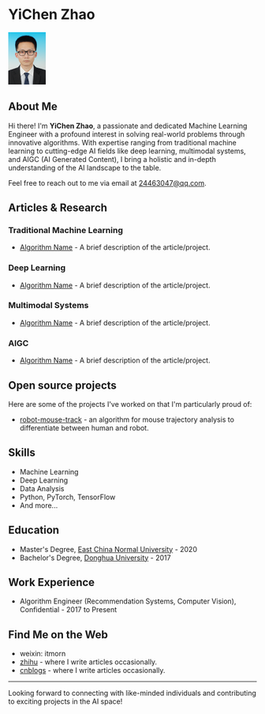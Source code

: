 <style>
  .repository-meta { display: none; }
</style>

# YiChen Zhao

<img src="https://raw.githubusercontent.com/itmorn/itmorn.github.io/main/profile.jpg" alt="Your Image" width="15%" />


## About Me

Hi there! I'm **YiChen Zhao**, a passionate and dedicated Machine Learning Engineer with a profound interest in solving real-world problems through innovative algorithms. With expertise ranging from traditional machine learning to cutting-edge AI fields like deep learning, multimodal systems, and AIGC (AI Generated Content), I bring a holistic and in-depth understanding of the AI landscape to the table.

Feel free to reach out to me via email at [24463047@qq.com](mailto:24463047@qq.com).

## Articles & Research

### Traditional Machine Learning
- [Algorithm Name](link-to-article-or-project) - A brief description of the article/project.

### Deep Learning
- [Algorithm Name](link-to-article-or-project) - A brief description of the article/project.

### Multimodal Systems
- [Algorithm Name](link-to-article-or-project) - A brief description of the article/project.

### AIGC
- [Algorithm Name](link-to-article-or-project) - A brief description of the article/project.

## Open source projects

Here are some of the projects I've worked on that I'm particularly proud of:

- [robot-mouse-track](https://github.com/itmorn/robot-mouse-track) - an algorithm for mouse trajectory analysis to differentiate between human and robot.

## Skills

- Machine Learning
- Deep Learning
- Data Analysis
- Python, PyTorch, TensorFlow
- And more...

## Education

- Master's Degree, [East China Normal University](https://www.ecnu.edu.cn/) - 2020
- Bachelor's Degree, [Donghua University](https://www.dhu.edu.cn/) - 2017

## Work Experience

- Algorithm Engineer (Recommendation Systems, Computer Vision), Confidential - 2017 to Present

## Find Me on the Web

- weixin: itmorn
- [zhihu](https://www.zhihu.com/people/itmorn) - where I write articles occasionally.
- [cnblogs](https://www.cnblogs.com/itmorn/) - where I write articles occasionally.

---

Looking forward to connecting with like-minded individuals and contributing to exciting projects in the AI space!

